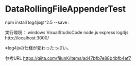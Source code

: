 # DataRollingFileAppenderTest

npm install log4js@^2.5 --save
:

実行環境：
windows
VisualStudioCode
node.js
express
log4js
http://localhost:3000/


※log4jsの仕様が変わったっぽい。

参考URL
https://qiita.com/filunK/items/ad47bfb7e88b4bfb4ef7
